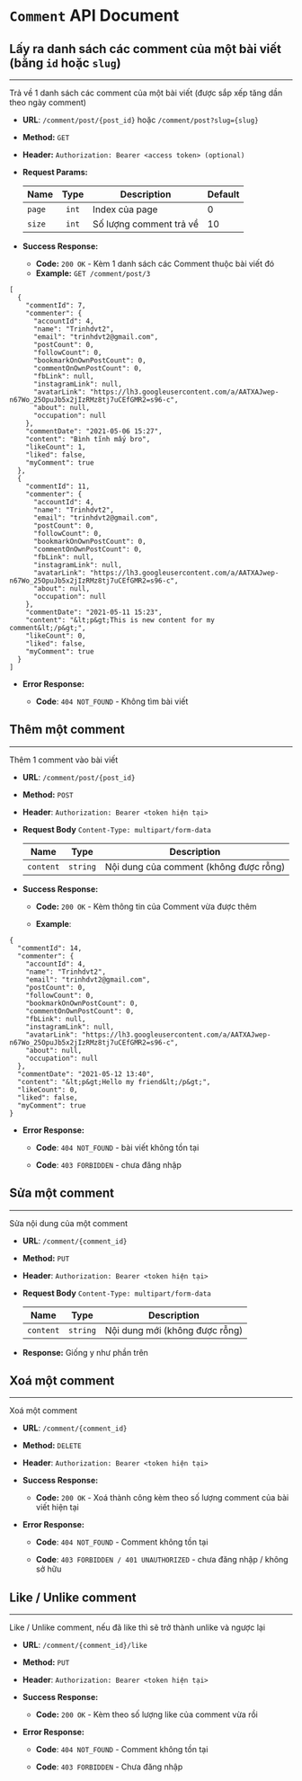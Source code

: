 # `Comment` API Document

## Lấy ra danh sách các comment của một bài viết (bằng `id` hoặc `slug`)

----
Trả về 1 danh sách các comment của một bài viết (được sắp xếp tăng dần theo ngày comment)

* **URL**: `/comment/post/{post_id}` hoặc `/comment/post?slug={slug}`

* **Method:** `GET`

* **Header:** `Authorization: Bearer <access token> (optional)`

* **Request Params:**

  | Name     | Type  | Description             | Default |
  | -------- |:----: | ------------            | ------- |
  | `page`   | `int` | Index của page          | 0       |
  | `size`   | `int` | Số lượng comment trả về | 10      | 

* **Success Response:**

    - **Code:** `200 OK` - Kèm 1 danh sách các Comment thuộc bài viết đó

    * **Example:** `GET /comment/post/3`
    
```json5
[
  {
    "commentId": 7,
    "commenter": {
      "accountId": 4,
      "name": "Trinhdvt2",
      "email": "trinhdvt2@gmail.com",
      "postCount": 0,
      "followCount": 0,
      "bookmarkOnOwnPostCount": 0,
      "commentOnOwnPostCount": 0,
      "fbLink": null,
      "instagramLink": null,
      "avatarLink": "https://lh3.googleusercontent.com/a/AATXAJwep-n67Wo_25OpuJb5x2jIzRMz8tj7uCEfGMR2=s96-c",
      "about": null,
      "occupation": null
    },
    "commentDate": "2021-05-06 15:27",
    "content": "Bình tĩnh mấy bro",
    "likeCount": 1,
    "liked": false,
    "myComment": true
  },
  {
    "commentId": 11,
    "commenter": {
      "accountId": 4,
      "name": "Trinhdvt2",
      "email": "trinhdvt2@gmail.com",
      "postCount": 0,
      "followCount": 0,
      "bookmarkOnOwnPostCount": 0,
      "commentOnOwnPostCount": 0,
      "fbLink": null,
      "instagramLink": null,
      "avatarLink": "https://lh3.googleusercontent.com/a/AATXAJwep-n67Wo_25OpuJb5x2jIzRMz8tj7uCEfGMR2=s96-c",
      "about": null,
      "occupation": null
    },
    "commentDate": "2021-05-11 15:23",
    "content": "&lt;p&gt;This is new content for my comment&lt;/p&gt;",
    "likeCount": 0,
    "liked": false,
    "myComment": true
  }
]
```

* **Error Response:**

    * **Code**: `404 NOT_FOUND` - Không tìm bài viết

## Thêm một comment

----
Thêm 1 comment vào bài viết

* **URL**: `/comment/post/{post_id}`

* **Method:** `POST`

* **Header**: `Authorization: Bearer <token hiện tại>`

* **Request Body** `Content-Type: multipart/form-data`

  | Name       | Type       | Description                              |
  | ---------- |:------:    | ------------                             |
  | `content`  | `string`   | Nội dung của comment (không được rỗng)   |

* **Success Response:**

    * **Code:** `200 OK` - Kèm thông tin của Comment vừa được thêm
  
    * **Example**:
    
```json5
{
  "commentId": 14,
  "commenter": {
    "accountId": 4,
    "name": "Trinhdvt2",
    "email": "trinhdvt2@gmail.com",
    "postCount": 0,
    "followCount": 0,
    "bookmarkOnOwnPostCount": 0,
    "commentOnOwnPostCount": 0,
    "fbLink": null,
    "instagramLink": null,
    "avatarLink": "https://lh3.googleusercontent.com/a/AATXAJwep-n67Wo_25OpuJb5x2jIzRMz8tj7uCEfGMR2=s96-c",
    "about": null,
    "occupation": null
  },
  "commentDate": "2021-05-12 13:40",
  "content": "&lt;p&gt;Hello my friend&lt;/p&gt;",
  "likeCount": 0,
  "liked": false,
  "myComment": true
}
```
    
* **Error Response:**

    * **Code**: `404 NOT_FOUND` - bài viết không tồn tại

    * **Code**: `403 FORBIDDEN` - chưa đăng nhập

## Sửa một comment

----
Sửa nội dung của một comment

* **URL**: `/comment/{comment_id}`

* **Method:** `PUT`
  
* **Header**: `Authorization: Bearer <token hiện tại>`

* **Request Body** `Content-Type: multipart/form-data`

  | Name        | Type       | Description                    |
  | ----------  |:------:    | ------------                   |
  | `content`   | `string`   | Nội dung mới (không được rỗng) |

* **Response:** Giống y như phần trên

## Xoá một comment

----
Xoá một comment

* **URL**: `/comment/{comment_id}`

* **Method:** `DELETE`

* **Header**: `Authorization: Bearer <token hiện tại>`

* **Success Response:**

    * **Code:** `200 OK` - Xoá thành công kèm theo số lượng comment của bài viết hiện tại
  
* **Error Response:**

    * **Code**: `404 NOT_FOUND` - Comment không tồn tại

    * **Code**: `403 FORBIDDEN / 401 UNAUTHORIZED` - chưa đăng nhập / không sở hữu

## Like / Unlike comment

----
Like / Unlike comment, nếu đã like thì sẽ trở thành unlike và ngược lại

* **URL**: `/comment/{comment_id}/like`

* **Method:** `PUT`

* **Header**: `Authorization: Bearer <token hiện tại>`

* **Success Response:**

    * **Code:** `200 OK` - Kèm theo số lượng like của comment vừa rồi
  
* **Error Response:**

    * **Code**: `404 NOT_FOUND` - Comment không tồn tại

    * **Code**: `403 FORBIDDEN` - Chưa đăng nhập 